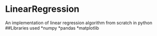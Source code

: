# LinearRegression
An implementation of linear regression algorithm from scratch in python
##Libraries used
*numpy
*pandas
*matplotlib

